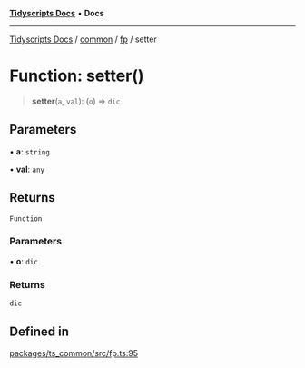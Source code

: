 [**Tidyscripts Docs**](../../../../../README.md) • **Docs**

***

[Tidyscripts Docs](../../../../../globals.md) / [common](../../../README.md) / [fp](../README.md) / setter

# Function: setter()

> **setter**(`a`, `val`): (`o`) => `dic`

## Parameters

• **a**: `string`

• **val**: `any`

## Returns

`Function`

### Parameters

• **o**: `dic`

### Returns

`dic`

## Defined in

[packages/ts\_common/src/fp.ts:95](https://github.com/sheunaluko/tidyscripts/blob/master/packages/ts_common/src/fp.ts#L95)
